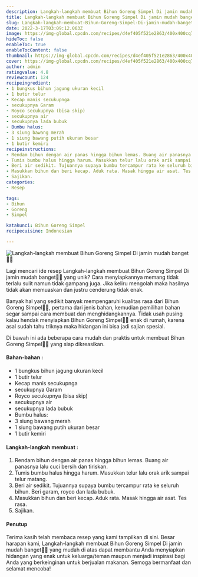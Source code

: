 ```yaml
---
description: Langkah-langkah membuat Bihun Goreng Simpel Di jamin mudah banget"
title: Langkah-langkah membuat Bihun Goreng Simpel Di jamin mudah banget
slug: Langkah-langkah-membuat-Bihun-Goreng-Simpel-Di-jamin-mudah-banget
date: 2022-3-17T03:09:12.063Z
image: https://img-global.cpcdn.com/recipes/d4ef405f521e2863/400x400cq70/photo.jpg
hideToc: false
enableToc: true
enableTocContent: false
thumbnail: https://img-global.cpcdn.com/recipes/d4ef405f521e2863/400x400cq70/photo.jpg
cover: https://img-global.cpcdn.com/recipes/d4ef405f521e2863/400x400cq70/photo.jpg
author: admin
ratingvalue: 4.8
reviewcount: 124
recipeingredient:
- 1 bungkus bihun jagung ukuran kecil
- 1 butir telur
- Kecap manis secukupnga
- secukupnya Garam
- Royco secukupnya (bisa skip)
- secukupnya air
- secukupnya lada bubuk
- Bumbu halus:
- 3 siung bawang merah
- 1 siung bawang putih ukuran besar
- 1 butir kemiri
recipeinstructions:
- Rendam bihun dengan air panas hingga bihun lemas. Buang air panasnya lalu cuci bersih dan tiriskan.
- Tumis bumbu halus hingga harum. Masukkan telur lalu orak arik sampai telur matang.
- Beri air sedikit. Tujuannya supaya bumbu tercampur rata ke seluruh bihun. Beri garam, royco dan lada bubuk.
- Masukkan bihun dan beri kecap. Aduk rata. Masak hingga air asat. Tes rasa.
- Sajikan.
categories:
- Resep

tags:
- Bihun
- Goreng
- Simpel

katakunci: Bihun Goreng Simpel
recipecuisine: Indonesian

---
```


![Langkah-langkah membuat Bihun Goreng Simpel Di jamin mudah banget👩‍🍳](https://img-global.cpcdn.com/recipes/d4ef405f521e2863/400x400cq70/photo.jpg)

Lagi mencari ide resep Langkah-langkah membuat Bihun Goreng Simpel Di jamin mudah banget👩‍🍳 yang unik? Cara menyiapkannya memang tidak terlalu sulit namun tidak gampang juga. Jika keliru mengolah maka hasilnya tidak akan memuaskan dan justru cenderung tidak enak.

Banyak hal yang sedikit banyak mempengaruhi kualitas rasa dari Bihun Goreng Simpel👩‍🍳, pertama dari jenis bahan, kemudian pemilihan bahan segar sampai cara membuat dan menghidangkannya. Tidak usah pusing kalau hendak menyiapkan Bihun Goreng Simpel👩‍🍳 enak di rumah, karena asal sudah tahu triknya maka hidangan ini bisa jadi sajian spesial.

Di bawah ini ada beberapa cara mudah dan praktis untuk membuat Bihun Goreng Simpel👩‍🍳 yang siap dikreasikan.

<!--inarticleads1-->

#### Bahan-bahan :

- 1 bungkus bihun jagung ukuran kecil
- 1 butir telur
- Kecap manis secukupnga
- secukupnya Garam
- Royco secukupnya (bisa skip)
- secukupnya air
- secukupnya lada bubuk
- Bumbu halus:
- 3 siung bawang merah
- 1 siung bawang putih ukuran besar
- 1 butir kemiri

<!--inarticleads2-->

#### Langkah-langkah membuat :

1. Rendam bihun dengan air panas hingga bihun lemas. Buang air panasnya lalu cuci bersih dan tiriskan.
1. Tumis bumbu halus hingga harum. Masukkan telur lalu orak arik sampai telur matang.
1. Beri air sedikit. Tujuannya supaya bumbu tercampur rata ke seluruh bihun. Beri garam, royco dan lada bubuk.
1. Masukkan bihun dan beri kecap. Aduk rata. Masak hingga air asat. Tes rasa.
1. Sajikan.

#### Penutup

Terima kasih telah membaca resep yang kami tampilkan di sini. Besar harapan kami, Langkah-langkah membuat Bihun Goreng Simpel Di jamin mudah banget👩‍🍳 yang mudah di atas dapat membantu Anda menyiapkan hidangan yang enak untuk keluarga/teman maupun menjadi inspirasi bagi Anda yang berkeinginan untuk berjualan makanan. Semoga bermanfaat dan selamat mencoba!